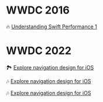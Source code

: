 # WWDC 2016
🔥 [Understanding Swift Performance 1](https://github.com/lxodud/WWWDDCC/blob/main/WWDC%202016/%5BWWDC%202016%5D%20Understanding%20Swift%20Performance%201.md)

# WWDC 2022
🏞️ [Explore navigation design for iOS](https://github.com/lxodud/WWWDDCC/blob/main/WWDC%202022/%5BWWDC2022%5D%20Explore%20navigation%20design%20for%20iOS.md)

🎶 [Explore navigation design for iOS](https://github.com/lxodud/WWWDDCC/blob/main/WWDC%202022/Embrace%20Swift%20generics.md)

🎶 [Explore navigation design for iOS](https://github.com/lxodud/WWWDDCC/blob/main/WWDC%202022/Design%20protocol%20interfaces%20in%20Swift.md)
